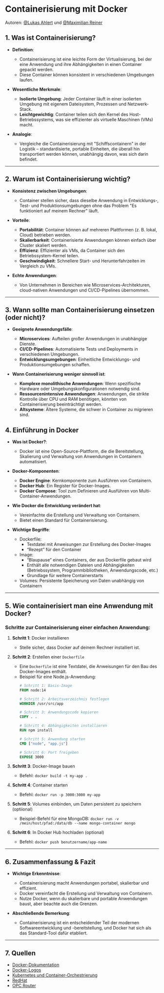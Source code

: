 # Containerisierung mit Docker
Autoren: [@Lukas Ahlert](https://github.com/LukasAhl) und [@Maximilian Reiner](https://github.com/ReinerMx)


## 1. Was ist Containerisierung? 

- **Definition**: 
  - Containerisierung ist eine leichte Form der Virtualisierung, bei der eine Anwendung und ihre Abhängigkeiten in einen Container gepackt werden.
  - Diese Container können konsistent in verschiedenen Umgebungen laufen.
  
- **Wesentliche Merkmale**:
  - **Isolierte Umgebung**: Jeder Container läuft in einer isolierten Umgebung mit eigenem Dateisystem, Prozessen und Netzwerk-Stack.
  - **Leichtgewichtig**: Container teilen sich den Kernel des Host-Betriebssystems, was sie effizienter als virtuelle Maschinen (VMs) macht.

- **Analogie**: 
  - Vergleiche die Containerisierung mit "Schiffscontainern" in der Logistik – standardisierte, portable Einheiten, die überall hin transportiert werden können, unabhängig davon, was sich darin befindet.

---

## 2. Warum ist Containerisierung wichtig? 

- **Konsistenz zwischen Umgebungen**: 
  - Container stellen sicher, dass dieselbe Anwendung in Entwicklungs-, Test- und Produktionsumgebungen ohne das Problem "Es funktioniert auf meinem Rechner" läuft.

- **Vorteile**:
  - **Portabilität**: Container können auf mehreren Plattformen (z. B. lokal, Cloud) betrieben werden.
  - **Skalierbarkeit**: Containerisierte Anwendungen können einfach über Cluster skaliert werden.
  - **Effizienz**: Effizienter als VMs, da Container sich den Betriebssystem-Kernel teilen.
  - **Geschwindigkeit**: Schnellere Start- und Herunterfahrzeiten im Vergleich zu VMs.

- **Echte Anwendungen**:
  - Von Unternehmen in Bereichen wie Microservices-Architekturen, cloud-nativen Anwendungen und CI/CD-Pipelines übernommen.

---

## 3. Wann sollte man Containerisierung einsetzen (oder nicht)?

- **Geeignete Anwendungsfälle**:
  - **Microservices**: Aufteilen großer Anwendungen in unabhängige Dienste.
  - **CI/CD-Pipelines**: Automatisierte Tests und Deployments in verschiedenen Umgebungen.
  - **Entwicklungsumgebungen**: Einheitliche Entwicklungs- und Produktionsumgebungen schaffen.

- **Wann Containerisierung weniger sinnvoll ist**:
  - **Komplexe monolithische Anwendungen**: Wenn spezifische Hardware oder Umgebungskonfigurationen notwendig sind.
  - **Ressourcenintensive Anwendungen**: Anwendungen, die strikte Kontrolle über CPU und RAM benötigen, könnten von Containerisierung beeinträchtigt werden.
  - **Altsysteme**: Ältere Systeme, die schwer in Container zu migrieren sind.


## 4. Einführung in Docker 

- **Was ist Docker?**:
  - Docker ist eine Open-Source-Plattform, die die Bereitstellung, Skalierung und Verwaltung von Anwendungen in Containern automatisiert.
  
- **Docker-Komponenten**:
  - **Docker Engine**: Kernkomponente zum Ausführen von Containern.
  - **Docker Hub**: Ein Register für Docker-Images.
  - **Docker Compose**: Tool zum Definieren und Ausführen von Multi-Container-Anwendungen.

- **Wie Docker die Entwicklung verändert hat**:
  - Vereinfachte die Erstellung und Verwaltung von Containern.
  - Bietet einen Standard für Containerisierung.

- **Wichtige Begriffe**:
  - Dockerfile: <br>
    - Textdatei mit Anweisungen zur Erstellung des Docker-Images <br>
    - “Rezept” für den Container
  - Image: <br>
     - “Blaupause” eines Containers, der aus Dockerfile gebaut wird <br>
     - Enthält alle notwendigen Dateien und Abhängigkeiten (Betriebssystem, Programmbibliotheken, Anwendungscode, etc.) <br>
     - Grundlage für weitere Containerstarts
  - Volumes: Persistente Speicherung von Daten unabhängig von Containern
 
---

## 5. Wie containerisiert man eine Anwendung mit Docker? 

### Schritte zur Containerisierung einer einfachen Anwendung:

1. **Schritt 1**: Docker installieren  
   - Stelle sicher, dass Docker auf deinem Rechner installiert ist.

2. **Schritt 2**: Erstellen einer `Dockerfile`  
   - Eine `Dockerfile` ist eine Textdatei, die Anweisungen für den Bau des Docker-Images enthält.
   - Beispiel für eine Node.js-Anwendung:
     ```dockerfile
     # Schritt 1: Basis-Image
     FROM node:14

     # Schritt 2: Arbeitsverzeichnis festlegen
     WORKDIR /usr/src/app

     # Schritt 3: Anwendungscode kopieren
     COPY . .

     # Schritt 4: Abhängigkeiten installieren
     RUN npm install

     # Schritt 5: Anwendung starten
     CMD ["node", "app.js"]

     # Schritt 6: Port freigeben
     EXPOSE 3000
     ```

3. **Schritt 3**: Docker-Image bauen  
   - Befehl: `docker build -t my-app .`

4. **Schritt 4**: Container starten  
   - Befehl: `docker run -p 3000:3000 my-app`

5. **Schritt 5**: Volumes einbinden, um Daten persistent zu speichern (optiional)  
   - Beispiel-Befehl für eine MongoDB: `docker run -v /mein/host/pfad:/data/db --name mongo-container mongo`

6. **Schritt 6**: In Docker Hub hochladen (optional)
   - Befehl: `docker push benutzername/app-name`

---

## 6. Zusammenfassung & Fazit 

- **Wichtige Erkenntnisse**:
  - Containerisierung macht Anwendungen portabel, skalierbar und effizient.
  - Docker vereinfacht die Erstellung und Verwaltung von Containern.
  - Nutze Docker, wenn du skalierbare und portable Anwendungen baust, aber beachte auch die Grenzen.

- **Abschließende Bemerkung**: 
  - Containerisierung ist ein entscheidender Teil der modernen Softwareentwicklung und -bereitstellung, und Docker hat sich als das Standard-Tool dafür etabliert.


---
## 7. Quellen

- [Docker-Dokumentation](https://docs.docker.com/)
- [Docker-Logos](https://www.docker.com/company/newsroom/media-resources/)
- [Kubernetes und Container-Orchestrierung](https://kubernetes.io/)
- [RedHat](https://www.redhat.com/de/topics/cloud-native-apps/what-is-containerization)
- [OPC Router](https://www.opc-router.de/was-ist-docker/)

